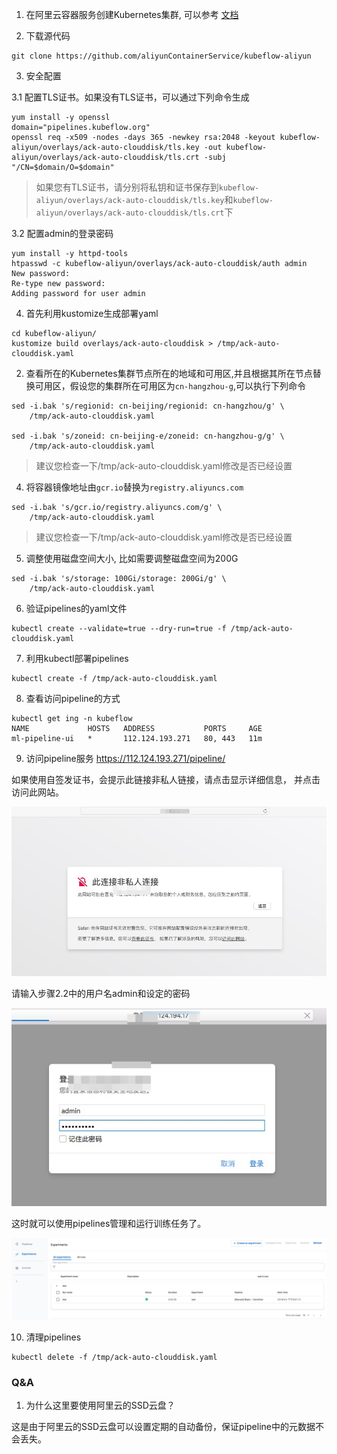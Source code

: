 1. 在阿里云容器服务创建Kubernetes集群, 可以参考 [文档](https://github.com/AliyunContainerService/ai-starter/blob/master/docs/setup/CREATE_CLUSTER.md)

2. 下载源代码

```
git clone https://github.com/aliyunContainerService/kubeflow-aliyun
```

3. 安全配置

3.1 配置TLS证书。如果没有TLS证书，可以通过下列命令生成

```
yum install -y openssl
domain="pipelines.kubeflow.org"
openssl req -x509 -nodes -days 365 -newkey rsa:2048 -keyout kubeflow-aliyun/overlays/ack-auto-clouddisk/tls.key -out kubeflow-aliyun/overlays/ack-auto-clouddisk/tls.crt -subj "/CN=$domain/O=$domain"
```

> 如果您有TLS证书，请分别将私钥和证书保存到`kubeflow-aliyun/overlays/ack-auto-clouddisk/tls.key`和`kubeflow-aliyun/overlays/ack-auto-clouddisk/tls.crt`下

3.2 配置admin的登录密码

```
yum install -y httpd-tools
htpasswd -c kubeflow-aliyun/overlays/ack-auto-clouddisk/auth admin
New password:
Re-type new password:
Adding password for user admin

```


4. 首先利用kustomize生成部署yaml

```
cd kubeflow-aliyun/
kustomize build overlays/ack-auto-clouddisk > /tmp/ack-auto-clouddisk.yaml
```

2. 查看所在的Kubernetes集群节点所在的地域和可用区,并且根据其所在节点替换可用区，假设您的集群所在可用区为`cn-hangzhou-g`,可以执行下列命令

```
sed -i.bak 's/regionid: cn-beijing/regionid: cn-hangzhou/g' \
    /tmp/ack-auto-clouddisk.yaml

sed -i.bak 's/zoneid: cn-beijing-e/zoneid: cn-hangzhou-g/g' \
    /tmp/ack-auto-clouddisk.yaml
```
> 建议您检查一下/tmp/ack-auto-clouddisk.yaml修改是否已经设置

4. 将容器镜像地址由`gcr.io`替换为`registry.aliyuncs.com`

```
sed -i.bak 's/gcr.io/registry.aliyuncs.com/g' \
    /tmp/ack-auto-clouddisk.yaml
```

> 建议您检查一下/tmp/ack-auto-clouddisk.yaml修改是否已经设置

5. 调整使用磁盘空间大小, 比如需要调整磁盘空间为200G

```
sed -i.bak 's/storage: 100Gi/storage: 200Gi/g' \
    /tmp/ack-auto-clouddisk.yaml
```

6. 验证pipelines的yaml文件

```
kubectl create --validate=true --dry-run=true -f /tmp/ack-auto-clouddisk.yaml
```

7. 利用kubectl部署pipelines

```
kubectl create -f /tmp/ack-auto-clouddisk.yaml
```

8. 查看访问pipeline的方式

```
kubectl get ing -n kubeflow
NAME             HOSTS   ADDRESS           PORTS     AGE
ml-pipeline-ui   *       112.124.193.271   80, 443   11m
``` 

9. 访问pipeline服务 https://112.124.193.271/pipeline/

如果使用自签发证书，会提示此链接非私人链接，请点击显示详细信息， 并点击访问此网站。

![](../../images/non-tls.jpg)

请输入步骤2.2中的用户名admin和设定的密码

![](../../images/auth.jpg)


这时就可以使用pipelines管理和运行训练任务了。


![](../../images/pipelines.jpg)

10. 清理pipelines

```
kubectl delete -f /tmp/ack-auto-clouddisk.yaml
```

### Q&A

1. 为什么这里要使用阿里云的SSD云盘？

这是由于阿里云的SSD云盘可以设置定期的自动备份，保证pipeline中的元数据不会丢失。



